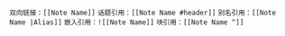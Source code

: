 `双向链接：[[Note Name]]`
`话题引用：[[Note Name #header]]`
`别名引用：[[Note Name |Alias]]`
`嵌入引用：![[Note Name]]`
`块引用：[[Note Name ^]]`
